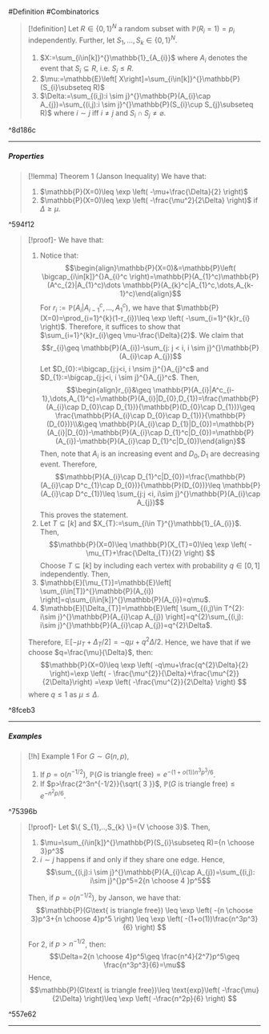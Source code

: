 #Definition #Combinatorics 

> [!definition]
> Let $R\in \{ 0,1 \}^N$ a random subset with $\mathbb{P}(R_{i}=1)=p_{i}$ independently. Further, let $S_{1},\dots,S_{k}\in \{ 0,1 \}^N$.
> 1. $X:=\sum_{i\in[k]}^{}\mathbb{1}_{A_{i}}$ where $A_{i}$ denotes the event that $S_{i}\subseteq R$, i.e. $S_{i}\leq R$.
> 3. $\mu:=\mathbb{E}\left[ X\right]=\sum_{i\in[k]}^{}\mathbb{P}(S_{i}\subseteq R)$
> 4. $\Delta:=\sum_{(i,j):i \sim j}^{}\mathbb{P}(A_{i}\cap A_{j})=\sum_{(i,j):i \sim j}^{}\mathbb{P}(S_{i}\cup S_{j}\subseteq R)$ where $i\sim j$ iff $i\neq j$ and $S_{i}\cap S_{j}\neq \varnothing$. 

^8d186c

---
##### Properties
> [!lemma] Theorem 1 (Janson Inequality)
> We have that:
> 1. $\mathbb{P}(X=0)\leq \exp \left( -\mu+\frac{\Delta}{2} \right)$
> 2. $\mathbb{P}(X=0)\leq \exp \left( -\frac{\mu^2}{2\Delta} \right)$ if $\Delta\geq \mu$.

^594f12

> [!proof]-
> We have that: 
> 1. Notice that:$$\begin{align}\mathbb{P}(X=0)&=\mathbb{P}\left( \bigcap_{i\in[k]}^{}A_{i}^c \right)=\mathbb{P}(A_{1}^c)\mathbb{P}(A^c_{2}|A_{1}^c)\dots \mathbb{P}(A_{k}^c|A_{1}^c,\dots,A_{k-1}^c)\end{align}$$For $r_{i}:=\mathbb{P}(A_{i}|A_{i-1}^c,...,A_{1}^c)$, we have that $\mathbb{P}(X=0)=\prod_{i=1}^{k}(1-r_{i})\leq \exp \left( -\sum_{i=1}^{k}r_{i} \right)$. Therefore, it suffices to show that $\sum_{i=1}^{k}r_{i}\geq \mu-\frac{\Delta}{2}$. We claim that $$r_{i}\geq \mathbb{P}(A_{i})-\sum_{j: j < i, i \sim j}^{}\mathbb{P}(A_{i}\cap A_{j})$$Let $D_{0}:=\bigcap_{j:j<i, i \nsim j}^{}A_{j}^c$ and $D_{1}:=\bigcap_{j:j<i, i \sim j}^{}A_{j}^c$. Then, $$\begin{align}r_{i}&\geq \mathbb{P}(A_{i}|A^c_{i-1},\dots,A_{1}^c)=\mathbb{P}(A_{i}|D_{0},D_{1})=\frac{\mathbb{P}(A_{i}\cap D_{0}\cap D_{1})}{\mathbb{P}(D_{0}\cap D_{1})}\geq \frac{\mathbb{P}(A_{i}\cap D_{0}\cap D_{1})}{\mathbb{P}(D_{0})}\\&\geq \mathbb{P}(A_{i}\cap D_{1}|D_{0})=\mathbb{P}(A_{i}|D_{0})-\mathbb{P}(A_{i}\cap D_{1}^c|D_{0})=\mathbb{P}(A_{i})-\mathbb{P}(A_{i}\cap D_{1}^c|D_{0})\end{align}$$Then, note that $A_{i}$ is an increasing event and $D_{0},D_{1}$ are decreasing event. Therefore, $$\mathbb{P}(A_{i}\cap D_{1}^c|D_{0})=\frac{\mathbb{P}(A_{i}\cap D^c_{1}\cap D_{0})}{\mathbb{P}(D_{0})}\leq \mathbb{P}(A_{i}\cap D^c_{1})\leq \sum_{j:j <i, i\sim j}^{}\mathbb{P}(A_{i}\cap A_{j})$$This proves the statement.
> 2. Let $T\subseteq[k]$ and $X_{T}:=\sum_{i\in T}^{}\mathbb{1}_{A_{i}}$. Then, $$\mathbb{P}(X=0)\leq \mathbb{P}(X_{T}=0)\leq \exp \left( -\mu_{T}+\frac{\Delta_{T}}{2} \right) $$Choose $T\subseteq[k]$ by including each vertex with probability $q\in[0,1]$ independently. Then, 
> 	1. $\mathbb{E}[\mu_{T}]=\mathbb{E}\left[ \sum_{i\in[T]}^{}\mathbb{P}(A_{i}) \right]=q\sum_{i\in[k]}^{}\mathbb{P}(A_{i})=q\mu$.
> 	2. $\mathbb{E}[\Delta_{T}]=\mathbb{E}\left[ \sum_{(i,j)\in T^{2}: i\sim j}^{}\mathbb{P}(A_{i}\cap A_{j}) \right]=q^{2}\sum_{(i,j): i\sim j}^{}\mathbb{P}(A_{i}\cap A_{j})=q^{2}\Delta$.
> 	
> 	Therefore, $\mathbb{E}[-\mu_{T}+\Delta_{T} / 2]=-q\mu+q^{2}\Delta / 2$. Hence, we have that if we choose $q=\frac{\mu}{\Delta}$, then: $$\mathbb{P}(X=0)\leq \exp \left( -q\mu+\frac{q^{2}\Delta}{2} \right)=\exp \left( - \frac{\mu^{2}}{\Delta}+\frac{\mu^{2}}{2\Delta}\right) =\exp \left( -\frac{\mu^{2}}{2\Delta} \right) $$where $q\leq 1$ as $\mu\leq \Delta$.

^8fceb3

---
##### Examples
> [!h] Example 1
> For $G\sim G(n,p)$, 
> 1. If $p=\text{o}(n^{-1/2})$, $\mathbb{P}(G\text{ is triangle free})=e^{-(1+o(1))n^3p^3/6}$.
> 2. If $p>\frac{2^3n^{-1/2}}{\sqrt{ 3 }}$, $\mathbb{P}(G\text{ is triangle free})\leq e^{-n^2p /6}$.

^75396b

> [!proof]-
> Let $\{ S_{1},..,S_{k} \}={V \choose 3}$. Then,
> 1. $\mu=\sum_{i\in[k]}^{}\mathbb{P}(S_{i}\subseteq R)={n \choose 3}p^3$
> 2. $i\sim j$ happens if and only if they share one edge. Hence, $$\sum_{(i,j):i \sim j}^{}\mathbb{P}(A_{i}\cap A_{j})=\sum_{(i,j): i\sim j}^{}p^5=2{n \choose 4 }p^5$$
> 
> Then, if $p=o(n^{-1/2})$, by Janson, we have that: $$\mathbb{P}(G\text{ is triangle free}) \leq \exp \left( -{n \choose 3}p^3+{n \choose 4}p^5 \right) \leq \exp \left( -(1+o(1))\frac{n^3p^3}{6} \right) $$
> 
> For 2, if $p>n^{-1/2}$, then: $$\Delta=2{n \choose 4}p^5\geq \frac{n^4}{2^7}p^5\geq \frac{n^3p^3}{6}=\mu$$Hence, $$\mathbb{P}(G\text{ is triangle free})\leq \text{exp}\left( -\frac{\mu}{2\Delta} \right)\leq \exp \left( -\frac{n^2p}{6} \right)  $$

^557e62

---
